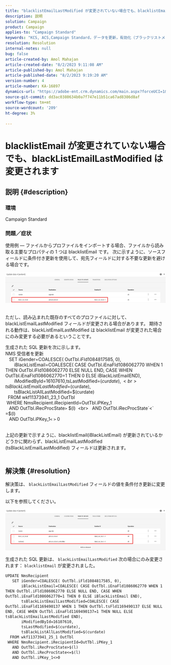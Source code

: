 ```yaml
---
title: "blacklistEmailLastModified が変更されていない場合でも、blacklistEmailLastModified が変更されます"
description: 説明
solution: Campaign
product: Campaign
applies-to: "Campaign Standard"
keywords: "KCS, ACS,Campaign Standard，データを更新，有効化（ブラックリストメール， blackListEmailLastModified） "
resolution: Resolution
internal-notes: null
bug: false
article-created-by: Amol Mahajan
article-created-date: "8/2/2023 9:11:08 AM"
article-published-by: Amol Mahajan
article-published-date: "8/2/2023 9:19:20 AM"
version-number: 4
article-number: KA-16897
dynamics-url: "https://adobe-ent.crm.dynamics.com/main.aspx?forceUCI=1&pagetype=entityrecord&etn=knowledgearticle&id=d2a14d7e-1431-ee11-bdf3-6045bd006b3d"
source-git-commit: dd3ac0380634b0a7f747e11b51ca67ad8386d8af
workflow-type: tm+mt
source-wordcount: '209'
ht-degree: 3%

---
```


# blacklistEmail が変更されていない場合でも、blackListEmailLastModified は変更されます

## 説明 {#description}


### <b>環境</b>

Campaign Standard



### <b>問題／症状</b>

使用例 — ファイルからプロファイルをインポートする場合、ファイルから読み取る主要なプロパティの 1 つは blacklistEmail です。 次に示すように、ソースフィールドに条件付き更新を使用して、宛先フィールドに対する不要な更新を避ける場合です。



![](assets/___d3a14d7e-1431-ee11-bdf3-6045bd006b3d___.jpeg)


<br>ただし、読み込まれた既存のすべてのプロファイルに対して、blackListEmailLastModified フィールドが変更される場合があります。 期待される動作は、blackListEmailLastModified は blacklistEmail が変更された場合にのみ変更する必要があるということです。

生成された SQL 更新を次に示します。
<br>NMS 受信者を更新 
<br>   SET iGender=COALESCE( OutTbl.iFld1084817585, 0),
<br>       iBlackListEmail=COALESCE( CASE OutTbl.iEnaFld1086062770 WHEN 1 THEN OutTbl.iFld1086062770 ELSE NULL END, CASE WHEN OutTbl.iEnaFld1086062770=1 THEN 0 ELSE iBlackListEmailEND),
<br>       iModifiedById=16107610,tsLastModified=$(curdate),
<br>       tsBlackListEmailLastModified=$(curdate),
<br>       tsBlackListAllLastModified=$(curdate) 
<br>  FROM wkf11373941_23_1 OutTbl 
<br> WHERE NmsRecipient.iRecipientId=OutTbl.iPKey_1 
<br>   AND OutTbl.iRecProcState`>` $(l) 
<br>   AND OutTbl.iRecProcState`<` =$(l) 
<br>   AND OutTbl.iPKey_1`<` `>` 0


<br>上記の更新で示すように、blacklistEmail(iBlackListEmail) が更新されているかどうかに関わらず、blackListEmailLastModified (tsBlackListEmailLastModified) フィールドは更新されます。
<br> 

## 解決策 {#resolution}


解決策は、 `blackListEmailLastModified` フィールドの値を条件付き更新に変更します。

以下を参照してください。

![](assets/46d6b7ee-ab97-eb11-b1ac-002248093c2a.png)

生成された SQL 更新は、 `blackListEmailLastModified` 次の場合にのみ変更されます： `blacklistEmail` が変更されました。




```
UPDATE NmsRecipient 
   SET iGender=COALESCE( OutTbl.iFld1084817585, 0),
       iBlackListEmail=COALESCE( CASE OutTbl.iEnaFld1086062770 WHEN 1 THEN OutTbl.iFld1086062770 ELSE NULL END, CASE WHEN OutTbl.iEnaFld1086062770=1 THEN 0 ELSE iBlackListEmail END),
       tsBlackListEmailLastModified=COALESCE( CASE OutTbl.iEnaFld1169490137 WHEN 1 THEN OutTbl.tsFld1169490137 ELSE NULL END, CASE WHEN OutTbl.iEnaFld1169490137=1 THEN NULL ELSE tsBlackListEmailLastModified END),
       iModifiedById=16107610,
       tsLastModified=$(curdate),
       tsBlackListAllLastModified=$(curdate) 
  FROM wkf11373941_25_1 OutTbl 
 WHERE NmsRecipient.iRecipientId=OutTbl.iPKey_1 
   AND OutTbl.iRecProcState>$(l) 
   AND OutTbl.iRecProcState<=$(l) 
   AND OutTbl.iPKey_1<>0
```



